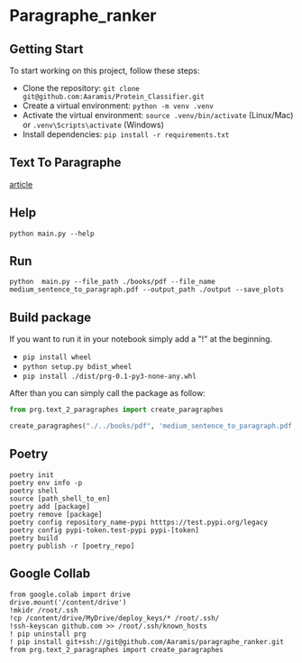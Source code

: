 # Paragraphe_ranker

## Getting Start
To start working on this project, follow these steps:

* Clone the repository: `git clone git@github.com:Aaramis/Protein_Classifier.git`
* Create a virtual environment: `python -m venv .venv`
* Activate the virtual environment: `source .venv/bin/activate` (Linux/Mac) or `.venv\Scripts\activate` (Windows)
* Install dependencies: `pip install -r requirements.txt`


## Text To Paragraphe
[article](https://medium.com/@npolovinkin/how-to-chunk-text-into-paragraphs-using-python-8ae66be38ea6)

## Help

```
python main.py --help
```


## Run
```
python  main.py --file_path ./books/pdf --file_name medium_sentence_to_paragraph.pdf --output_path ./output --save_plots
```


## Build package

If you want to run it in your notebook simply add a "!" at the beginning.
* ```pip install wheel```
* ```python setup.py bdist_wheel```
* ```pip install ./dist/prg-0.1-py3-none-any.whl```

After than you can simply call the package as follow:

```python
from prg.text_2_paragraphes import create_paragraphes

create_paragraphes("./../books/pdf", 'medium_sentence_to_paragraph.pdf', './output', 'embedding', False)
```



## Poetry

```
poetry init
poetry env info -p
poetry shell
source [path_shell_to_en]
poetry add [package]
poetry remove [package]
poetry config repository_name-pypi htttps://test.pypi.org/legacy
poetry config pypi-token.test-pypi pypi-[token]
poetry build
poetry publish -r [poetry_repo]
```


## Google Collab

```
from google.colab import drive
drive.mount('/content/drive')
!mkidr /root/.ssh
!cp /content/drive/MyDrive/deploy_keys/* /root/.ssh/
!ssh-keyscan github.com >> /root/.ssh/known_hosts
! pip uninstall prg
! pip install git+ssh://git@github.com/Aaramis/paragraphe_ranker.git
from prg.text_2_paragraphes import create_paragraphes
```